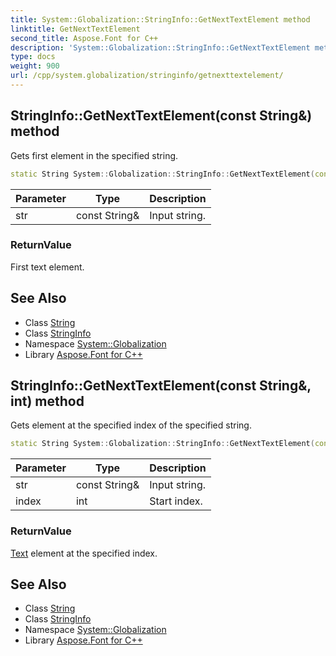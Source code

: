 ```yaml
---
title: System::Globalization::StringInfo::GetNextTextElement method
linktitle: GetNextTextElement
second_title: Aspose.Font for C++
description: 'System::Globalization::StringInfo::GetNextTextElement method. Gets first element in the specified string in C++.'
type: docs
weight: 900
url: /cpp/system.globalization/stringinfo/getnexttextelement/
---
```

## StringInfo::GetNextTextElement(const String\&) method


Gets first element in the specified string.

```cpp
static String System::Globalization::StringInfo::GetNextTextElement(const String &str)
```


| Parameter | Type | Description |
| --- | --- | --- |
| str | const String\& | Input string. |

### ReturnValue

First text element.

## See Also

* Class [String](../../../system/string/)
* Class [StringInfo](../)
* Namespace [System::Globalization](../../)
* Library [Aspose.Font for C++](../../../)
## StringInfo::GetNextTextElement(const String\&, int) method


Gets element at the specified index of the specified string.

```cpp
static String System::Globalization::StringInfo::GetNextTextElement(const String &str, int index)
```


| Parameter | Type | Description |
| --- | --- | --- |
| str | const String\& | Input string. |
| index | int | Start index. |

### ReturnValue

[Text](../../../system.text/) element at the specified index.

## See Also

* Class [String](../../../system/string/)
* Class [StringInfo](../)
* Namespace [System::Globalization](../../)
* Library [Aspose.Font for C++](../../../)
